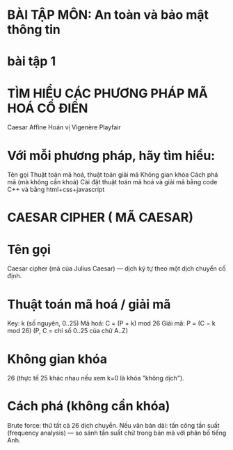 # BÀI TẬP MÔN: An toàn và bảo mật thông tin
# bài tập 1
# TÌM HIỂU CÁC PHƯƠNG PHÁP MÃ HOÁ CỔ ĐIỂN
Caesar
Affine
Hoán vị
Vigenère
Playfair
# Với mỗi phương pháp, hãy tìm hiểu:
Tên gọi
Thuật toán mã hoá, thuật toán giải mã
Không gian khóa
Cách phá mã (mà không cần khoá)
Cài đặt thuật toán mã hoá và giải mã bằng code C++ và bằng html+css+javascript
# CAESAR CIPHER ( MÃ CAESAR)
# Tên gọi
Caesar cipher (mã của Julius Caesar) — dịch ký tự theo một dịch chuyển cố định.
# Thuật toán mã hoá / giải mã
Key: k (số nguyên, 0..25)
Mã hoá: C = (P + k) mod 26
Giải mã: P = (C − k mod 26) (P, C = chỉ số 0..25 của chữ A..Z)
# Không gian khóa
26 (thực tế 25 khác nhau nếu xem k=0 là khóa "không dịch").

# Cách phá (không cần khóa)
Brute force: thử tất cả 26 dịch chuyển. Nếu văn bản dài: tấn công tần suất (frequency analysis) — so sánh tần suất chữ trong bản mã với phân bố tiếng Anh.

